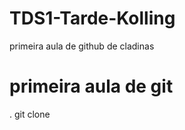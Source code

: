 # TDS1-Tarde-Kolling
primeira aula de github de cladinas

# primeira aula de git

. git clone <camino do repositorio>

